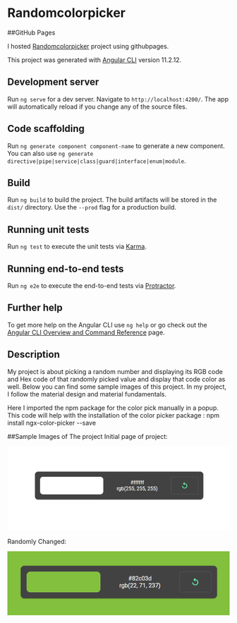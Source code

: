 # Randomcolorpicker

##GitHub Pages

I hosted [Randomcolorpicker](https://aravindmarri.github.io/randomcolorpicker/) project using githubpages.


This project was generated with [Angular CLI](https://github.com/angular/angular-cli) version 11.2.12.

## Development server

Run `ng serve` for a dev server. Navigate to `http://localhost:4200/`. The app will automatically reload if you change any of the source files.

## Code scaffolding

Run `ng generate component component-name` to generate a new component. You can also use `ng generate directive|pipe|service|class|guard|interface|enum|module`.

## Build

Run `ng build` to build the project. The build artifacts will be stored in the `dist/` directory. Use the `--prod` flag for a production build.

## Running unit tests

Run `ng test` to execute the unit tests via [Karma](https://karma-runner.github.io).

## Running end-to-end tests

Run `ng e2e` to execute the end-to-end tests via [Protractor](http://www.protractortest.org/).

## Further help

To get more help on the Angular CLI use `ng help` or go check out the [Angular CLI Overview and Command Reference](https://angular.io/cli) page.

## Description

My project is about picking a random number and displaying its RGB code and Hex code of that randomly picked value and display that code color as well.
Below you can find some sample images of this project.
In my project, I follow the material design and material fundamentals.

Here I imported the npm package for the color pick manually in a popup. This code will help with the installation of the color picker package : npm install ngx-color-picker --save

##Sample Images of The project
Initial page of project:

![img.png](src/assets/images/initial.png)


Randomly Changed:

![img.png](src/assets/images/changedcolor.png)
